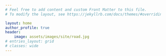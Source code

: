 ```yaml
---
# Feel free to add content and custom Front Matter to this file.
# To modify the layout, see https://jekyllrb.com/docs/themes/#overriding-theme-defaults

layout: home
author_profile: true
header:
    image: assets/images/site/road.jpg
# entries_layout: grid
# classes: wide
---
```


